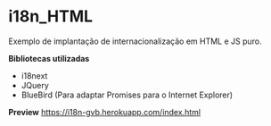 # i18n_HTML
Exemplo de implantação de internacionalização em HTML e JS puro.

<strong>Bibliotecas utilizadas</strong>

* i18next
* JQuery
* BlueBird (Para adaptar Promises para o Internet Explorer)

<strong>Preview</strong>
https://i18n-gvb.herokuapp.com/index.html
